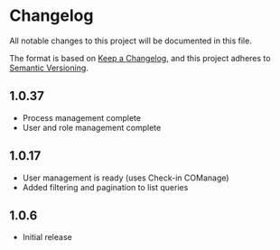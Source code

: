 # Changelog

All notable changes to this project will be documented in this file.

The format is based on [Keep a Changelog](https://keepachangelog.com/en/1.0.0/),
and this project adheres to
[Semantic Versioning](https://semver.org/spec/v2.0.0.html).

## 1.0.37
- Process management complete
- User and role management complete

## 1.0.17
- User management is ready (uses Check-in COManage)
- Added filtering and pagination to list queries

## 1.0.6
- Initial release
